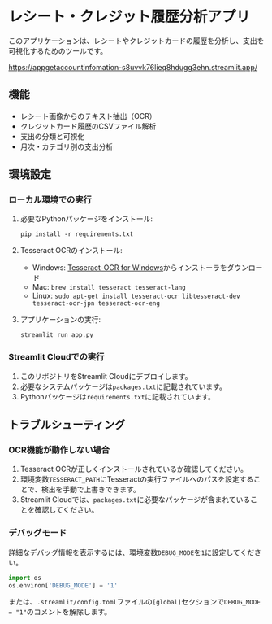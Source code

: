 # レシート・クレジット履歴分析アプリ

このアプリケーションは、レシートやクレジットカードの履歴を分析し、支出を可視化するためのツールです。

https://appgetaccountinfomation-s8uvvk76lieq8hdugg3ehn.streamlit.app/

## 機能

- レシート画像からのテキスト抽出（OCR）
- クレジットカード履歴のCSVファイル解析
- 支出の分類と可視化
- 月次・カテゴリ別の支出分析

## 環境設定

### ローカル環境での実行

1. 必要なPythonパッケージをインストール:
   ```
   pip install -r requirements.txt
   ```

2. Tesseract OCRのインストール:
   - Windows: [Tesseract-OCR for Windows](https://github.com/UB-Mannheim/tesseract/wiki)からインストーラをダウンロード
   - Mac: `brew install tesseract tesseract-lang`
   - Linux: `sudo apt-get install tesseract-ocr libtesseract-dev tesseract-ocr-jpn tesseract-ocr-eng`

3. アプリケーションの実行:
   ```
   streamlit run app.py
   ```

### Streamlit Cloudでの実行

1. このリポジトリをStreamlit Cloudにデプロイします。
2. 必要なシステムパッケージは`packages.txt`に記載されています。
3. Pythonパッケージは`requirements.txt`に記載されています。

## トラブルシューティング

### OCR機能が動作しない場合

1. Tesseract OCRが正しくインストールされているか確認してください。
2. 環境変数`TESSERACT_PATH`にTesseractの実行ファイルへのパスを設定することで、検出を手動で上書きできます。
3. Streamlit Cloudでは、`packages.txt`に必要なパッケージが含まれていることを確認してください。

### デバッグモード

詳細なデバッグ情報を表示するには、環境変数`DEBUG_MODE`を`1`に設定してください。

```python
import os
os.environ['DEBUG_MODE'] = '1'
```

または、`.streamlit/config.toml`ファイルの`[global]`セクションで`DEBUG_MODE = "1"`のコメントを解除します。 